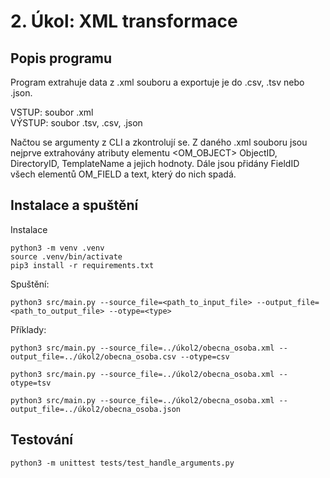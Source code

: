 # 2. Úkol: XML transformace
## Popis programu
Program extrahuje data z .xml souboru a exportuje je do .csv, .tsv nebo .json.

VSTUP: soubor .xml \
VÝSTUP: soubor .tsv, .csv, .json

Načtou se argumenty z CLI a zkontrolují se. Z daného .xml souboru jsou nejprve extrahovány atributy elementu <OM_OBJECT> ObjectID, DirectoryID, TemplateName a jejich hodnoty. Dále jsou přidány FieldID všech elementů OM_FIELD a text, který do nich spadá.

## Instalace a spuštění
Instalace
```
python3 -m venv .venv
source .venv/bin/activate
pip3 install -r requirements.txt
```
Spuštění:
```
python3 src/main.py --source_file=<path_to_input_file> --output_file=<path_to_output_file> --otype=<type>
```
Příklady:
```
python3 src/main.py --source_file=../úkol2/obecnа_osoba.xml --output_file=../úkol2/obecna_osoba.csv --otype=csv
```
```
python3 src/main.py --source_file=../úkol2/obecnа_osoba.xml --otype=tsv
```
```
python3 src/main.py --source_file=../úkol2/obecnа_osoba.xml --output_file=../úkol2/obecna_osoba.json
```
## Testování
```
python3 -m unittest tests/test_handle_arguments.py
```
